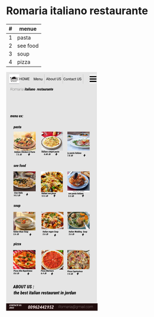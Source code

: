 # Romaria italiano  restaurante
|# | menue|
|-----------|-----------|
| 1         | pasta|
| 2         | see food|
| 3         | soup|
| 4         | pizza|
![image](123.jpg)
